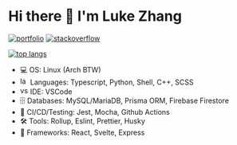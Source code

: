 # Hi there 👋 I'm Luke Zhang

<p>
  <a href="https://luke-zhang-04.github.io" target="_blank" rel="noopener noreferrer"><img src="https://img.shields.io/website?label=Portfolio&logo=github&style=for-the-badge&url=https%3A%2F%2Fluke-zhang-04.github.io" alt="portfolio"/></a> 
    <a href="https://stackoverflow.com/users/12370337/luke-zhang-04" target="_blank" rel="noopener noreferrer"><img src="https://img.shields.io/badge/Stackoverflow-luke--zhang--04-orange?style=for-the-badge&logo=stackoverflow" alt="stackoverflow"/></a> 
</p>

<a href="https://github.com/anuraghazra/github-readme-stats" target="_blank" rel="noopener noreferrer"><img src="https://github-readme-stats.vercel.app/api/top-langs?username=Luke-zhang-04&theme=tokyonight&hide_border=true&layout=compact&exclude_repo=Anarchy,kk-cabinets-admin,ICS4UI&hide=html,ini&langs_count=6&bg_color=0d1117" alt="top langs"/></a>

- 💻 OS: Linux (Arch BTW)
  <li float="left"><img src="https://cdn.iconscout.com/icon/free/png-512/code-280-460136.png" alt="languages" width="16px"/> Languages: Typescript, Python, Shell, C++, SCSS</li>
  <li float="left"><img src="https://upload.wikimedia.org/wikipedia/commons/thumb/9/9a/Visual_Studio_Code_1.35_icon.svg/1200px-Visual_Studio_Code_1.35_icon.svg.png" alt="vscode" width="16px"/> IDE: VSCode</li>
- 🗄️ Databases: MySQL/MariaDB, Prisma ORM, Firebase Firestore
- 🧪 CI/CD/Testing: Jest, Mocha, Github Actions
- 🛠️ Tools: Rollup, Eslint, Prettier, Husky
- 🧰 Frameworks: React, Svelte, Express
